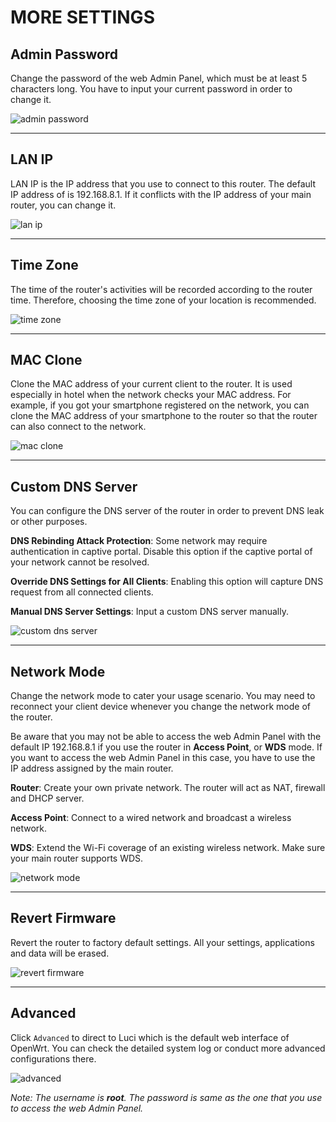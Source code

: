 # MORE SETTINGS



## Admin Password

Change the password of the web Admin Panel, which must be at least 5 characters long. You have to input your current password in order to change it.

![admin password](https://static.gl-inet.com/docs/en/3/setup/vixmini/more_settings/admin_password.jpg)



---

## LAN IP

LAN IP is the IP address that you use to connect to this router. The default IP address of is 192.168.8.1. If it conflicts with the IP address of your main router, you can change it.

![lan ip](https://static.gl-inet.com/docs/en/3/setup/vixmini/more_settings/lan_ip.jpg)



---

## Time Zone

The time of the router's activities will be recorded according to the router time. Therefore, choosing the time zone of your location is recommended.

![time zone](https://static.gl-inet.com/docs/en/3/setup/vixmini/more_settings/time_zone.jpg)



---

## MAC Clone

Clone the MAC address of your current client to the router. It is used especially in hotel when the network checks your MAC address. For example, if you got your smartphone registered on the network, you can clone the MAC address of your smartphone to the router so that the router can also connect to the network.

![mac clone](https://static.gl-inet.com/docs/en/3/setup/vixmini/more_settings/mac_clone1.jpg)



---

## Custom DNS Server

You can configure the DNS server of the router in order to prevent DNS leak or other purposes.

**DNS Rebinding Attack Protection**: Some network may require authentication in captive portal. Disable this option if the captive portal of your network cannot be resolved.

**Override DNS Settings for All Clients**: Enabling this option will capture DNS request from all connected clients.

**Manual DNS Server Settings**: Input a custom DNS server manually.

![custom dns server](https://static.gl-inet.com/docs/en/3/setup/vixmini/more_settings/custom_dns_server.jpg)



---

## Network Mode

Change the network mode to cater your usage scenario. You may need to reconnect your client device whenever you change the network mode of the router.

Be aware that you may not be able to access the web Admin Panel with the default IP 192.168.8.1 if you use the router in **Access Point**, or **WDS** mode. If you want to access the web Admin Panel in this case, you have to use the IP address assigned by the main router.

**Router**: Create your own private network. The router will act as NAT, firewall and DHCP server.

**Access Point**: Connect  to a wired network and broadcast a wireless network.

**WDS**: Extend the Wi-Fi coverage of an existing wireless network. Make sure your main router supports WDS.

![network mode](https://static.gl-inet.com/docs/en/3/setup/vixmini/more_settings/network_mode.jpg)



---

## Revert Firmware

Revert the router to factory default settings. All your settings, applications and data will be erased.

![revert firmware](https://static.gl-inet.com/docs/en/3/setup/vixmini/more_settings/revert_firmware.jpg)



---

## Advanced

Click `Advanced` to direct to Luci which is the default web interface of OpenWrt. You can check the detailed system log or conduct more advanced configurations there.

![advanced](https://static.gl-inet.com/docs/en/3/setup/vixmini/more_settings/advanced.jpg)

*Note: The username is **root**. The password is same as the one that you use to access the web Admin Panel.*